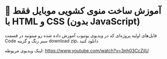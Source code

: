 # 📱 آموزش ساخت منوی کشویی موبایل فقط با HTML و CSS (بدون JavaScript)

فایل‌های اولیه پروژه‌ای که در ویدیوی یوتیوب آموزش داده شده رو میتونید در قسمت Code سبز رنگ و گزینه download zip، دانلود کنید

لینک ویدیوی مربوطه: https://www.youtube.com/watch?v=3nh03CcZjlU
